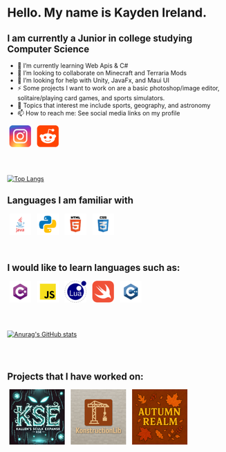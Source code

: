# Hello.  My name is Kayden Ireland.
## I am currently a Junior in college studying Computer Science

- 🌱 I’m currently learning Web Apis & C#
- 👯 I’m looking to collaborate on Minecraft and Terraria Mods
- 🤔 I’m looking for help with Unity, JavaFx, and Maui UI
- ⚡ Some projects I want to work on are a basic photoshop/image editor, solitaire/playing card games, and sports simulators.
- 💬 Topics that interest me include sports, geography, and astronomy
- 📫 How to reach me: See social media links on my profile


<img src="logos/social-icons/instagram.svg" alt="Instagram" height="50" width="50" hspace="5"/> <img src="logos/social-icons/reddit.svg" alt="Reddit" height="50" width="50" hspace="5"/>

<br/><br/>


<!--
**kaydenireland/kaydenireland** is a ✨ _special_ ✨ repository because its `README.md` (this file) appears on your GitHub profile.

Here are some ideas to get you started:

- 🔭 I’m currently working on ...
- 🌱 I’m currently learning ...
- 👯 I’m looking to collaborate on ...
- 🤔 I’m looking for help with ...
- 💬 Ask me about ...
- 📫 How to reach me: ...
- 😄 Pronouns: ...
- ⚡ Fun fact: ...
-->


[![Top Langs](https://github-readme-stats.vercel.app/api/top-langs/?username=kaydenireland&layout=donut-vertical&theme=cobalt)](https://github.com/anuraghazra/github-readme-stats)
<br/>

## Languages I am familiar with
<img src="logos/programming-languages/java.svg" alt="Java" height="50" width="50" hspace="5"/> <img src="logos/programming-languages/python.svg" alt="Python" height="50" width="50" hspace="5"/> <img src="logos/programming-languages/html.svg" alt="HTML" height="50" width="50" hspace="5"/> <img src="logos/programming-languages/css.svg" alt="CSS" height="50" width="50" hspace="5"/>


<br/>

## I would like to learn languages such as:
<img src="logos/programming-languages/csharp.svg" alt="C#" height="50" width="50" hspace="5"/> <img src="logos/programming-languages/javascript.svg" alt="Javascript" height="50" width="50" hspace="5"/> <img src="logos/programming-languages/lua.png" alt="Lua" height="50" width="50" hspace="5"/> <img src="logos/programming-languages/swift.svg" alt="Swift" height="50" width="50" hspace="5"/> <img src="logos/programming-languages/cplusplus.svg" alt="C++" height="50" width="50" hspace="5"/>


<br/><br/>
  
[![Anurag's GitHub stats](https://github-readme-stats.vercel.app/api?username=kaydenireland&theme=cobalt)](https://github.com/anuraghazra/github-readme-stats)

<br/><br/>

## Projects that I have worked on:
<img src="logos/projects/kse.png" alt="Kallen's Sculk Expanse Minecraft Mod" height="128" width="128" hspace="5"/> <img src="logos/projects/konstructionlib.png" alt="KonstructionLib Minecraft Library" height="128" width="128" hspace="5"/> <img src="logos/projects/autumn-realm.png" alt="Autumn Realm Terraria Mod" height="128" width="128" hspace="5"/>


